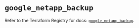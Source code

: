 # `google_netapp_backup`

Refer to the Terraform Registry for docs: [`google_netapp_backup`](https://registry.terraform.io/providers/hashicorp/google-beta/6.20.0/docs/resources/google_netapp_backup).
